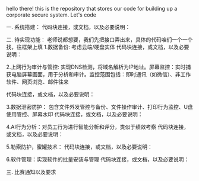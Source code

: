 hello there! this is the repository that stores our code for building up a corporate secure system. Let's code

一. 系统搭建：
代码块连接，或文档，以及必要说明：


二. 待实现功能：
老师说都想要，我们先把接口弄出来，具体的代码咱们一个一个找，往框架上填
1.数据备份: 考虑云端/硬盘实体
代码块连接，或文档，以及必要说明：

2.上网行为审计与管控:
实现DNS检测，将域名解析为IP地址。屏幕监控：实时捕获电脑屏幕画面，用于分析和审计。监控范围包括：即时通讯（如微信）、非工作软件、网页浏览、邮件往来

代码块连接，或文档，以及必要说明：


3.数据泄密防护：
包含文件外发管控与备份、文件操作审计、打印行为监控、U盘使用管控、屏幕水印
代码块连接，或文档，以及必要说明：



4.AI行为分析：对员工行为进行智能分析和评分，类似于绩效考察
代码块连接，或文档，以及必要说明：


5.勒索防护，蜜罐技术：
代码块连接，或文档，以及必要说明：


6.软件管理：实现软件的批量安装与管理
代码块连接，或文档，以及必要说明：


三. 比赛通知以及要求

